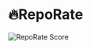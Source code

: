 # 🔥RepoRate
![RepoRate Score](https://img.shields.io/badge/%F0%9F%94%A5RepoRate%20-1002pts-important)
